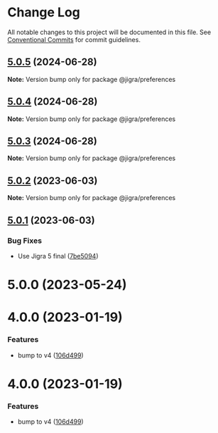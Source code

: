 # Change Log

All notable changes to this project will be documented in this file.
See [Conventional Commits](https://conventionalcommits.org) for commit guidelines.

## [5.0.5](https://github.com/familyjs/jigra-plugins/compare/@jigra/preferences@5.0.4...@jigra/preferences@5.0.5) (2024-06-28)

**Note:** Version bump only for package @jigra/preferences





## [5.0.4](https://github.com/familyjs/jigra-plugins/compare/@jigra/preferences@5.0.3...@jigra/preferences@5.0.4) (2024-06-28)

**Note:** Version bump only for package @jigra/preferences





## [5.0.3](https://github.com/familyjs/jigra-plugins/compare/@jigra/preferences@5.0.2...@jigra/preferences@5.0.3) (2024-06-28)

**Note:** Version bump only for package @jigra/preferences





## [5.0.2](https://github.com/familyjs/jigra-plugins/compare/@jigra/preferences@5.0.1...@jigra/preferences@5.0.2) (2023-06-03)

**Note:** Version bump only for package @jigra/preferences





## [5.0.1](https://github.com/familyjs/jigra-plugins/compare/@jigra/preferences@5.0.0...@jigra/preferences@5.0.1) (2023-06-03)


### Bug Fixes

* Use Jigra 5 final ([7be5094](https://github.com/familyjs/jigra-plugins/commit/7be509425c5cc9f21b1f9e78794b2c6b76ca7702))





# 5.0.0 (2023-05-24)



# 4.0.0 (2023-01-19)


### Features

* bump to v4 ([106d499](https://github.com/familyjs/jigra-plugins/commit/106d49991e82a0505a82571530b73fcda020e7e4))





# 4.0.0 (2023-01-19)


### Features

* bump to v4 ([106d499](https://github.com/navify/jigra-plugins/commit/106d49991e82a0505a82571530b73fcda020e7e4))
